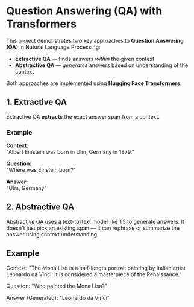 # Question Answering (QA) with Transformers

This project demonstrates two key approaches to **Question Answering (QA)** in Natural Language Processing:

- **Extractive QA** — finds answers *within* the given context
- **Abstractive QA** — *generates* answers based on understanding of the context

Both approaches are implemented using **Hugging Face Transformers**.


## 1. Extractive QA
Extractive QA **extracts** the exact answer span from a context.

### Example

**Context**:  
"Albert Einstein was born in Ulm, Germany in 1879."

**Question**:  
"Where was Einstein born?"

**Answer**:  
"Ulm, Germany"

## 2. Abstractive QA
Abstractive QA uses a text-to-text model like T5 to generate answers. It doesn't just pick an existing span — it can rephrase or summarize the answer using context understanding.

## Example
Context:
"The Mona Lisa is a half-length portrait painting by Italian artist Leonardo da Vinci. It is considered a masterpiece of the Renaissance."

Question:
"Who painted the Mona Lisa?"

Answer (Generated):
"Leonardo da Vinci"